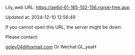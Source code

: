 Lily_web URL: https://ae6d-61-165-102-156.ngrok-free.app

Updated at: 2024-12-10 12:56:49

If you cannot open this URL, the server might be down.

Please contact: 

goley04@foxmail.com Or Wechat:GL_yeaH